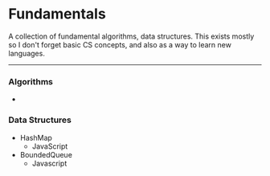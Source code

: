 # Fundamentals

A collection of fundamental algorithms, data structures. This exists
mostly so I don't forget basic CS concepts, and also as a way to learn
new languages.

- - -

### Algorithms

* 

### Data Structures

* HashMap
	* JavaScript
* BoundedQueue
	* Javascript
